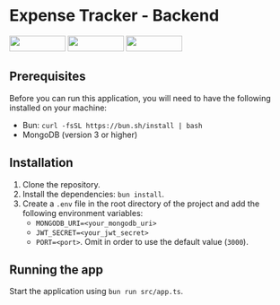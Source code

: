 # Expense Tracker - Backend
<img src="https://media.licdn.com/dms/image/D5622AQEuDkiryYvgsw/feedshare-shrink_800/0/1697783942283?e=2147483647&v=beta&t=Up1TzSPS5IjG3Tg4m8oC4tw0_3t-ijy_9vmvIHMSeG8" width="100" height="28"> <img src="https://img.shields.io/badge/Bun.js-FFF?style=for-the-badge&logo=bun&logoColor=black" width="100" height="28"> <img src="https://img.shields.io/badge/MongoDB-FFF.svg?style=for-the-badge&logo=mongodb&logoColor=green" width="100" height="28">

## Prerequisites
Before you can run this application, you will need to have the following installed on your machine:
- Bun: `curl -fsSL https://bun.sh/install | bash`
- MongoDB (version 3 or higher)

## Installation
1. Clone the repository.
2. Install the dependencies: `bun install`.
3. Create a `.env` file in the root directory of the project and add the following environment variables:
	- `MONGODB_URI=<your_mongodb_uri>`
	- `JWT_SECRET=<your_jwt_secret>`
	- `PORT=<port>`. Omit in order to use the default value (`3000`).

## Running the app
Start the application using `bun run src/app.ts`.
